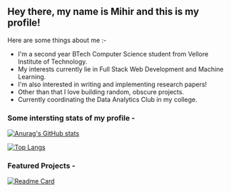 ## Hey there, my name is Mihir and this is my profile!

Here are some things about me :-
- I'm a second year BTech Computer Science student from Vellore Institute of Technology.
- My interests currently lie in Full Stack Web Development and Machine Learning.
- I'm also interested in writing and implementing research papers!
- Other than that I love building random, obscure projects.
- Currently coordinating the Data Analytics Club in my college.

### Some intersting stats of my profile -

[![Anurag's GitHub stats](https://github-readme-stats.vercel.app/api?username=mihirgupte&count_private=true)](https://github.com/anuraghazra/github-readme-stats)

[![Top Langs](https://github-readme-stats.vercel.app/api/top-langs/?username=mihirgupte&langs_count=8&layout=compact)](https://github.com/anuraghazra/github-readme-stats)

### Featured Projects -
[![Readme Card](https://github-readme-stats.vercel.app/api/pin/?username=mihirgupte&repo=gameblob)](https://github.com/mihirgupte/gameblob)
